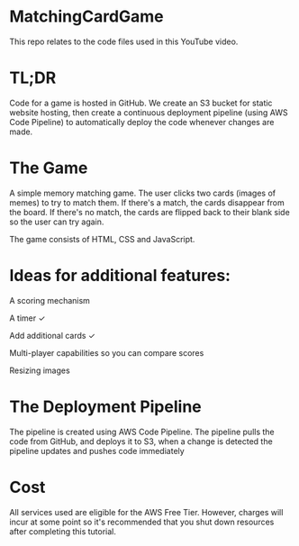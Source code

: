 # MatchingCardGame
This repo relates to the code files used in this YouTube video.
# TL;DR
Code for a game is hosted in GitHub. We create an S3 bucket for static website hosting, then create a continuous deployment pipeline (using AWS Code Pipeline) to automatically deploy the code whenever changes are made.

# The Game
A simple memory matching game. The user clicks two cards (images of memes) to try to match them. If there's a match, the cards disappear from the board. If there's no match, the cards are flipped back to their blank side so the user can try again.

The game consists of HTML, CSS and JavaScript.

# Ideas for additional features:

A scoring mechanism

A timer ✓

Add additional cards ✓

Multi-player capabilities so you can compare scores

Resizing images

# The Deployment Pipeline
The pipeline is created using AWS Code Pipeline. The pipeline pulls the code from GitHub, and deploys it to S3, when a change is detected the pipeline updates and pushes code immediately 

# Cost
All services used are eligible for the AWS Free Tier. However, charges will incur at some point so it's recommended that you shut down resources after completing this tutorial.
